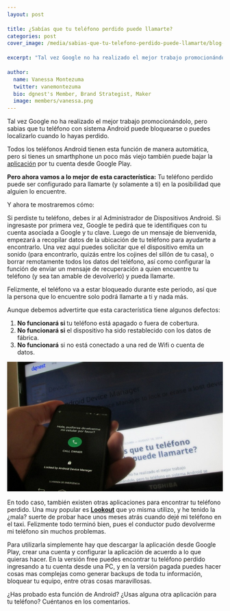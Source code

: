 ```yaml
---
layout: post

title: ¿Sabías que tu teléfono perdido puede llamarte?
categories: post
cover_image: /media/sabias-que-tu-telefono-perdido-puede-llamarte/blog-cover.png

excerpt: "Tal vez Google no ha realizado el mejor trabajo promocionándolo, pero tu teléfono..."

author:
  name: Vanessa Montezuma
  twitter: vanemontezuma
  bio: dgnest's Member, Brand Strategist, Maker
  image: members/vanessa.png
---
```



Tal vez Google no ha realizado el mejor trabajo promocionándolo, pero sabias que tu teléfono con sistema Android puede bloquearse o puedes localizarlo cuando lo hayas perdido. 

Todos los teléfonos Android tienen esta función de manera automática, pero si tienes un smarthphone un poco más viejo también puede bajar la [aplicación](https://play.google.com/store/apps/details?id=com.google.android.apps.adm) por tu cuenta desde Google Play. 

**Pero ahora vamos a lo mejor de esta característica:** Tu teléfono perdido puede ser configurado para llamarte (y solamente a ti) en la posibilidad que alguien lo encuentre. 

Y ahora te mostraremos cómo: 

Si perdiste tu teléfono, debes ir al Administrador de Dispositivos Android. Si ingresaste por primera vez, Google te pedirá que te identifiques con tu cuenta asociada a Google y tu clave. Luego de un mensaje de bienvenida, empezará a recopilar datos de la ubicación de tu teléfono para ayudarte a encontrarlo.  Una vez aquí puedes solicitar que el dispositivo emita un sonido (para encontrarlo, quizás entre los cojines del sillón de tu casa), o borrar remotamente todos los datos del teléfono, así como configurar la función de enviar un mensaje de recuperación a quien encuentre tu teléfono (y sea tan amable de devolverlo) y pueda llamarte. 

Felizmente, el teléfono va a estar bloqueado durante este periodo, así que la persona que lo encuentre solo podrá llamarte a ti y nada más.

Aunque debemos advertirte que esta característica tiene algunos defectos: 

1. **No funcionará si** tu teléfono está apagado o fuera de cobertura. 
2. **No funcionará si** el dispositivo ha sido restablecido con los datos de fábrica. 
3. **No funcionará** si no está conectado a una red de Wifi o cuenta de datos. 

![android device manager app](/media/sabias-que-tu-telefono-perdido-puede-llamarte/adm.jpg "android device manager app")

En todo caso, también existen otras aplicaciones para encontrar tu teléfono perdido. Una muy popular es **[Lookout](https://play.google.com/store/apps/details?id=com.lookout)** que yo misma utilizo, y he tenido la ¿mala? suerte de probar hace unos meses atrás cuando dejé mi teléfono en el taxi. Felizmente todo terminó bien, pues el conductor pudo devolverme mi teléfono sin muchos problemas. 

Para utilizarla simplemente hay que descargar la aplicación desde Google Play, crear una cuenta y configurar la aplicación de acuerdo a lo que quieras hacer. En la versión free puedes encontrar tu teléfono perdido ingresando a tu cuenta desde una PC, y en la versión pagada puedes hacer cosas mas complejas como generar backups de toda tu información, bloquear tu equipo, entre otras cosas maravillosas. 

¿Has probado esta función de Android? ¿Usas alguna otra aplicación para tu teléfono? Cuéntanos en los comentarios. 
